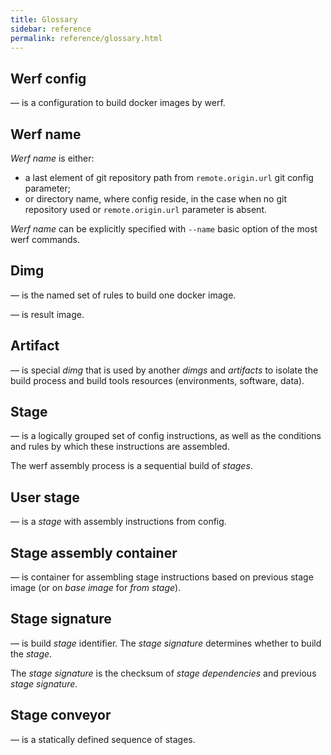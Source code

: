 ```yaml
---
title: Glossary
sidebar: reference
permalink: reference/glossary.html
---
```


## Werf config
— is a configuration to build docker images by werf.

## Werf name

_Werf name_ is either:

* a last element of git repository path from `remote.origin.url` git config parameter;
* or directory name, where config reside, in the case when no git repository used or `remote.origin.url` parameter is absent.

_Werf name_ can be explicitly specified with `--name` basic option of the most werf commands.

## Dimg
— is the named set of rules to build one docker image. 

— is result image.

## Artifact
— is special _dimg_ that is used by another _dimgs_ and _artifacts_ to isolate the build process and build tools resources (environments, software, data).

## Stage
— is a logically grouped set of config instructions, as well as the conditions and rules by which these instructions are assembled.

The werf assembly process is a sequential build of _stages_.

## User stage
— is a _stage_ with assembly instructions from config.

## Stage assembly container
— is container for assembling stage instructions based on previous stage image (or on _base image_ for _from stage_).

## Stage signature
— is build _stage_ identifier. The _stage signature_ determines whether to build the _stage_.

The _stage signature_ is the checksum of _stage dependencies_ and previous _stage signature_.

## Stage conveyor
— is a statically defined sequence of stages.

